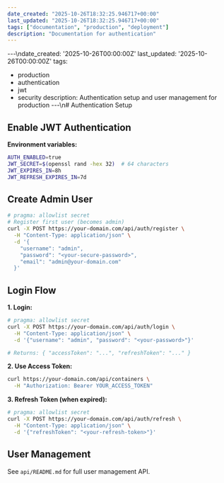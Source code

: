 ```yaml
---
date_created: "2025-10-26T18:32:25.946717+00:00"
last_updated: "2025-10-26T18:32:25.946717+00:00"
tags: ["documentation", "production", "deployment"]
description: "Documentation for authentication"
---
```


---\ndate_created: '2025-10-26T00:00:00Z'
last_updated: '2025-10-26T00:00:00Z'
tags:

- production
- authentication
- jwt
- security
  description: Authentication setup and user management for production
  ---\n# Authentication Setup

## Enable JWT Authentication

**Environment variables:**

```bash
AUTH_ENABLED=true
JWT_SECRET=$(openssl rand -hex 32)  # 64 characters
JWT_EXPIRES_IN=8h
JWT_REFRESH_EXPIRES_IN=7d
```

## Create Admin User

```bash
# pragma: allowlist secret
# Register first user (becomes admin)
curl -X POST https://your-domain.com/api/auth/register \
  -H "Content-Type: application/json" \
  -d '{
    "username": "admin",
    "password": "<your-secure-password>",
    "email": "admin@your-domain.com"
  }'
```

## Login Flow

**1. Login:**

```bash
# pragma: allowlist secret
curl -X POST https://your-domain.com/api/auth/login \
  -H "Content-Type: application/json" \
  -d '{"username": "admin", "password": "<your-password>"}'

# Returns: { "accessToken": "...", "refreshToken": "..." }
```

**2. Use Access Token:**

```bash
curl https://your-domain.com/api/containers \
  -H "Authorization: Bearer YOUR_ACCESS_TOKEN"
```

**3. Refresh Token (when expired):**

```bash
# pragma: allowlist secret
curl -X POST https://your-domain.com/api/auth/refresh \
  -H "Content-Type: application/json" \
  -d '{"refreshToken": "<your-refresh-token>"}'
```

## User Management

See `api/README.md` for full user management API.
